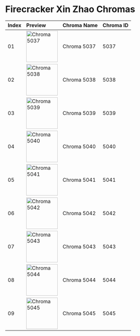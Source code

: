 # Firecracker Xin Zhao Chromas

| Index | Preview | Chroma Name | Chroma ID |
|:---|:---|:---|:---|
| 01 | <img src='https://raw.communitydragon.org/latest/plugins/rcp-be-lol-game-data/global/default/v1/champion-chroma-images/5/5037.png' alt='Chroma 5037' width='100'> | Chroma 5037 | 5037 |
| 02 | <img src='https://raw.communitydragon.org/latest/plugins/rcp-be-lol-game-data/global/default/v1/champion-chroma-images/5/5038.png' alt='Chroma 5038' width='100'> | Chroma 5038 | 5038 |
| 03 | <img src='https://raw.communitydragon.org/latest/plugins/rcp-be-lol-game-data/global/default/v1/champion-chroma-images/5/5039.png' alt='Chroma 5039' width='100'> | Chroma 5039 | 5039 |
| 04 | <img src='https://raw.communitydragon.org/latest/plugins/rcp-be-lol-game-data/global/default/v1/champion-chroma-images/5/5040.png' alt='Chroma 5040' width='100'> | Chroma 5040 | 5040 |
| 05 | <img src='https://raw.communitydragon.org/latest/plugins/rcp-be-lol-game-data/global/default/v1/champion-chroma-images/5/5041.png' alt='Chroma 5041' width='100'> | Chroma 5041 | 5041 |
| 06 | <img src='https://raw.communitydragon.org/latest/plugins/rcp-be-lol-game-data/global/default/v1/champion-chroma-images/5/5042.png' alt='Chroma 5042' width='100'> | Chroma 5042 | 5042 |
| 07 | <img src='https://raw.communitydragon.org/latest/plugins/rcp-be-lol-game-data/global/default/v1/champion-chroma-images/5/5043.png' alt='Chroma 5043' width='100'> | Chroma 5043 | 5043 |
| 08 | <img src='https://raw.communitydragon.org/latest/plugins/rcp-be-lol-game-data/global/default/v1/champion-chroma-images/5/5044.png' alt='Chroma 5044' width='100'> | Chroma 5044 | 5044 |
| 09 | <img src='https://raw.communitydragon.org/latest/plugins/rcp-be-lol-game-data/global/default/v1/champion-chroma-images/5/5045.png' alt='Chroma 5045' width='100'> | Chroma 5045 | 5045 |
